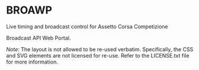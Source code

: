 # BROAWP
Live timing and broadcast control for Assetto Corsa Competizione

Broadcast API Web Portal.

*Note:* The layout is not allowed to be re-used verbatim. Specifically, the CSS and SVG elements
are not licensed for re-use. Refer to the LICENSE.txt file for more information.
